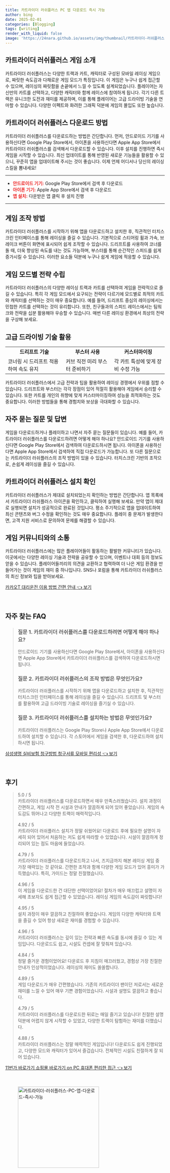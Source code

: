 ```yaml
---
title: 카트라이더 러쉬플러스 PC 앱 다운로드 즉시 가능
author: bing
date: 2025-02-01
categories: [Blogging]
tags: [writing]
render_with_liquid: false
image: 'https://24nara.github.io/assets/img/thumbnail/카트라이더-러쉬플러스-PC-앱-다운로드-즉시-가능.webp'
---
```



<h2 id='게임 소개'>카트라이더 러쉬플러스 게임 소개</h2>

<p>카트라이더 러쉬플러스는 다양한 트랙과 카트, 캐릭터로 구성된 모바일 레이싱 게임으로, 짜릿한 속도감과 다채로운 게임 모드가 특징입니다. 이 게임은 누구나 쉽게 접근할 수 있으며, 레이싱의 짜릿함을 손끝에서 느낄 수 있도록 설계되었습니다. 플레이어는 자신만의 카트를 선택하고, 다양한 캐릭터와 함께 레이스에 참여하게 됩니다. 각기 다른 트랙은 유니크한 도전과 재미를 제공하며, 이를 통해 플레이어는 고급 드라이빙 기술을 연마할 수 있습니다. 다양한 이펙트와 화려한 그래픽 덕분에 게임의 몰입도 또한 높습니다.</p>

<h2 id='다운로드 방법'>카트라이더 러쉬플러스 다운로드 방법</h2>

<p>카트라이더 러쉬플러스를 다운로드하는 방법은 간단합니다. 먼저, 안드로이드 기기를 사용하신다면 Google Play Store에서, 아이폰을 사용하신다면 Apple App Store에서 카트라이더 러쉬플러스를 검색해서 다운로드할 수 있습니다. 이후 설치를 진행하면 즉시 게임을 시작할 수 있습니다. 최신 업데이트를 통해 반영된 새로운 기능들을 활용할 수 있으니, 꾸준히 앱을 업데이트해 주시는 것이 좋습니다. 이제 언제 어디서나 당신의 레이싱 스킬을 뽐내세요!</p>

<hr />

<ul>
    <li><b><span style="color: #ee2323;">안드로이드 기기:</span></b> Google Play Store에서 검색 후 다운로드</li>
    <li><b><span style="color: #ee2323;">아이폰 기기:</span></b> Apple App Store에서 검색 후 다운로드</li>
    <li><b><span style="color: #ee2323;">앱 설치:</span></b> 다운받은 앱 클릭 후 설치 진행</li>
</ul>

<hr />

<h2 id='조작 방법'>게임 조작 방법</h2>

<p>카트라이더 러쉬플러스를 시작하기 위해 앱을 다운로드하고 설치한 후, 직관적인 터치스크린 인터페이스를 통해 레이싱을 즐길 수 있습니다. 기본적으로 스티어링 휠과 가속, 브레이크 버튼이 화면에 표시되어 쉽게 조작할 수 있습니다. 드리프트를 사용하여 코너를 돌 때, 더욱 향상된 속도를 내는 것도 가능하며, 부스터를 통해 순간적인 스피드를 쉽게 증가시킬 수 있습니다. 이러한 요소들 덕분에 누구나 쉽게 게임에 적응할 수 있습니다.</p>

<h2 id='게임 전략'>게임 모드별 전략 수립</h2>

<p>카트라이더 러쉬플러스의 다양한 레이싱 트랙과 카트를 선택하여 게임을 전략적으로 즐길 수 있습니다. 특히 각 게임 모드에서 요구되는 전략이 다르기에 모드별로 최적의 카트와 캐릭터를 선택하는 것이 매우 중요합니다. 예를 들어, 드리프트 중심의 레이싱에서는 민첩한 카트를 선택하는 것이 유리합니다. 또한, 친구들과의 스피드 레이스에서는 팀워크와 전략을 십분 활용해야 우승할 수 있습니다. 매번 다른 레이싱 환경에서 최상의 전략을 구상해 보세요.</p>

<h2 id='고급 드라이빙 기술'>고급 드라이빙 기술 활용</h2>

<table>
    <tr>
        <td style="text-align: center; height: 17px;"><b>드리프트 기술</b></td>
        <td style="text-align: center; height: 17px;"><b>부스터 사용</b></td>
        <td style="text-align: center; height: 17px;"><b>커스터마이징</b></td>
    </tr>
    <tr>
        <td>코너링 시 드리프트 적용하여 속도 유지</td>
        <td>커브 직전 미리 부스터 준비하기</td>
        <td>각 카트 특성에 맞게 장비 수정 가능</td>
    </tr>
</table>

<p>카트라이더 러쉬플러스에서 고급 전략과 팁을 활용하여 레이싱 경쟁에서 우위를 점할 수 있습니다. 드리프트와 부스터는 각각 장점이 있어 적절히 활용해야 게임에서 승리할 수 있습니다. 또한 카트를 개인의 취향에 맞게 커스터마이징하여 성능을 최적화하는 것도 중요합니다. 이러한 방법들을 통해 경험치와 보상을 극대화할 수 있습니다.</p>

<h2 id='자주 묻는 질문'>자주 묻는 질문 및 답변</h2>

<p>게임을 다운로드하거나 플레이하고 나면서 자주 묻는 질문들이 있습니다. 예를 들어, 카트라이더 러쉬플러스를 다운로드하려면 어떻게 해야 하나요? 안드로이드 기기를 사용하신다면 Google Play Store에서 검색하여 다운로드하시면 됩니다. 아이폰을 사용하신다면 Apple App Store에서 검색하여 직접 다운로드가 가능합니다. 또 다른 질문으로는 카트라이더 러쉬플러스의 조작 방법이 있을 수 있습니다. 터치스크린 기반의 조작으로, 손쉽게 레이싱을 즐길 수 있습니다.</p>

<h2 id='설치 확인'>카트라이더 러쉬플러스 설치 확인</h2>

<p>카트라이더 러쉬플러스가 제대로 설치되었는지 확인하는 방법은 간단합니다. 앱 목록에서 카트라이더 러쉬플러스 아이콘을 확인하고, 클릭하여 실행해 보세요. 만약 앱이 제대로 실행되면 설치가 성공적으로 완료된 것입니다. 평소 주기적으로 앱을 업데이트하여 최신 콘텐츠와 버그 수정을 확인하는 것도 매우 중요합니다. 플레이 중 문제가 발생한다면, 고객 지원 서비스로 문의하여 문제를 해결할 수 있습니다.</p>

<h2 id='커뮤니티 참여'>게임 커뮤니티와의 소통</h2>

<p>카트라이더 러쉬플러스에는 많은 플레이어들이 활동하는 활발한 커뮤니티가 있습니다. 이곳에서는 다양한 레이싱 기술과 전략을 공유할 수 있으며, 이벤트나 대회 등의 정보도 얻을 수 있습니다. 플레이어들끼리의 의견을 교환하고 협력하여 더 나은 게임 환경을 만들어가는 것이 게임의 재미 중 하나입니다. SNS나 포럼을 통해 카트라이더 러쉬플러스의 최신 정보와 팁을 받아보세요.</p>


<p><a class="click-button" title="카카오T 대리운전 이용 방법 간편 안내" href="https://24nara.github.io/posts/%EC%B9%B4%EC%B9%B4%EC%98%A4T-%EB%8C%80%EB%A6%AC%EC%9A%B4%EC%A0%84-%EC%9D%B4%EC%9A%A9-%EB%B0%A9%EB%B2%95-%EA%B0%84%ED%8E%B8-%EC%95%88%EB%82%B4/" rel="dofollow">카카오T 대리운전 이용 방법 간편 안내 👈 보기</a></p><br>
<h2 id='자주_찾는_FAQ'>자주 찾는 FAQ</h2>
<div itemscope="" itemtype="https://schema.org/FAQPage"> 
<blockquote> 
<div itemscope="" itemprop="mainEntity" itemtype="https://schema.org/Question"> 
<h3 itemprop="name">질문 1. 카트라이더 러쉬플러스를 다운로드하려면 어떻게 해야 하나요?</h3> 
<div itemscope="" itemprop="acceptedAnswer" itemtype="https://schema.org/Answer"> 
<span itemprop="text"> 
<p>안드로이드 기기를 사용하신다면 Google Play Store에서, 아이폰을 사용하신다면 Apple App Store에서 카트라이더 러쉬플러스를 검색하여 다운로드하시면 됩니다.</p> 
</span> 
</div> 
</div> 

<div itemscope="" itemprop="mainEntity" itemtype="https://schema.org/Question"> 
<h3 itemprop="name">질문 2. 카트라이더 러쉬플러스의 조작 방법은 무엇인가요?</h3> 
<div itemscope="" itemprop="acceptedAnswer" itemtype="https://schema.org/Answer"> 
<span itemprop="text"> 
<p>카트라이더 러쉬플러스를 시작하기 위해 앱을 다운로드하고 설치한 후, 직관적인 터치스크린 인터페이스를 통해 레이싱을 즐길 수 있습니다. 드리프트 및 부스터를 활용하여 고급 드라이빙 기술로 레이싱을 즐기실 수 있습니다.</p> 
</span> 
</div> 
</div> 

<div itemscope="" itemprop="mainEntity" itemtype="https://schema.org/Question"> 
<h3 itemprop="name">질문 3. 카트라이더 러쉬플러스를 설치하는 방법은 무엇인가요?</h3> 
<div itemscope="" itemprop="acceptedAnswer" itemtype="https://schema.org/Answer"> 
<span itemprop="text"> 
<p>카트라이더 러쉬플러스는 Google Play Store나 Apple App Store에서 다운로드하여 설치할 수 있습니다. 각 스토어에서 게임을 검색한 후, 다운로드하여 설치하시면 됩니다.</p> 
</span> 
</div> 
</div> 
</blockquote> 
</div>
<p><a class="click-button" title="삼성생명 실비보험 청구방법 청구서류 모바일 편리성" href="https://24nara.github.io/posts/%EC%82%BC%EC%84%B1%EC%83%9D%EB%AA%85-%EC%8B%A4%EB%B9%84%EB%B3%B4%ED%97%98-%EC%B2%AD%EA%B5%AC%EB%B0%A9%EB%B2%95-%EC%B2%AD%EA%B5%AC%EC%84%9C%EB%A5%98-%EB%AA%A8%EB%B0%94%EC%9D%BC-%ED%8E%B8%EB%A6%AC%EC%84%B1/" rel="dofollow">삼성생명 실비보험 청구방법 청구서류 모바일 편리성 👈 보기</a></p><br>
<h2 id='후기'>후기</h2>
<div itemscope itemtype="https://schema.org/Product">
  <blockquote>
  <div itemprop="review" itemscope itemtype="https://schema.org/Review">
      <div itemprop="reviewRating" itemscope itemtype="https://schema.org/Rating"> <span itemprop="ratingValue">5.0</span> / <span itemprop="bestRating">5</span> </div>
      <span itemprop="reviewBody">카트라이더 러쉬플러스를 다운로드하면서 매우 만족스러웠습니다. 설치 과정이 간편하고, 게임 시작 전 시설과 안내가 깔끔하게 되어 있어 좋았습니다. 게임의 속도감도 뛰어나고 다양한 트랙이 매력적입니다.</span>
  </div>
  <br>
  <div itemprop="review" itemscope itemtype="https://schema.org/Review">
      <div itemprop="reviewRating" itemscope itemtype="https://schema.org/Rating"> <span itemprop="ratingValue">4.92</span> / <span itemprop="bestRating">5</span> </div>
      <span itemprop="reviewBody">카트라이더 러쉬플러스 설치가 정말 쉬웠어요! 다운로드 후에 필요한 설명이 자세히 되어 있어서 처음하는 저도 쉽게 따라할 수 있었습니다. 시설이 깔끔하게 정리되어 있는 점도 마음에 들었습니다.</span>
  </div>
  <br>
  <div itemprop="review" itemscope itemtype="https://schema.org/Review">
      <div itemprop="reviewRating" itemscope itemtype="https://schema.org/Rating"> <span itemprop="ratingValue">4.79</span> / <span itemprop="bestRating">5</span> </div>
      <span itemprop="reviewBody">카트라이더 러쉬플러스를 다운로드하고 나서, 즈지금까지 해본 레이싱 게임 중 가장 매력있는 것 같아요. 간편한 조작과 함께 다양한 게임 모드가 있어 흥미가 가득했습니다. 특히, 가이드는 정말 친절했습니다.</span>
  </div>
  <br>
  <div itemprop="review" itemscope itemtype="https://schema.org/Review">
      <div itemprop="reviewRating" itemscope itemtype="https://schema.org/Rating"> <span itemprop="ratingValue">4.96</span> / <span itemprop="bestRating">5</span> </div>
      <span itemprop="reviewBody">이 게임을 다운로드한 건 대단한 선택이었어요! 절차가 매우 매끄럽고 설명이 자세해 초보자도 쉽게 접근할 수 있었습니다. 레이싱 게임의 속도감이 짜릿합니다!</span>
  </div>
  <br>
  <div itemprop="review" itemscope itemtype="https://schema.org/Review">
      <div itemprop="reviewRating" itemscope itemtype="https://schema.org/Rating"> <span itemprop="ratingValue">4.95</span> / <span itemprop="bestRating">5</span> </div>
      <span itemprop="reviewBody">설치 과정이 매우 깔끔하고 친절하여 좋았습니다. 게임의 다양한 캐릭터와 트랙을 즐길 수 있어 항상 새로운 재미를 경험할 수 있습니다.</span>
  </div>
  <br>
  <div itemprop="review" itemscope itemtype="https://schema.org/Review">
      <div itemprop="reviewRating" itemscope itemtype="https://schema.org/Rating"> <span itemprop="ratingValue">4.96</span> / <span itemprop="bestRating">5</span> </div>
      <span itemprop="reviewBody">카트라이더 러쉬플러스는 깊이 있는 전략과 빠른 속도를 동시에 즐길 수 있는 게임입니다. 다운로드도 쉽고, 시설도 컨셉에 잘 맞춰져 있습니다.</span>
  </div>
  <br>
  <div itemprop="review" itemscope itemtype="https://schema.org/Review">
      <div itemprop="reviewRating" itemscope itemtype="https://schema.org/Rating"> <span itemprop="ratingValue">4.84</span> / <span itemprop="bestRating">5</span> </div>
      <span itemprop="reviewBody">정말 즐거운 경험이었어요! 다운로드 후 지침이 매끄러웠고, 경험상 가장 친절한 안내가 인상적이었습니다. 레이싱의 재미도 쏠쏠합니다.</span>
  </div>
  <br>
  <div itemprop="review" itemscope itemtype="https://schema.org/Review">
      <div itemprop="reviewRating" itemscope itemtype="https://schema.org/Rating"> <span itemprop="ratingValue">4.89</span> / <span itemprop="bestRating">5</span> </div>
      <span itemprop="reviewBody">게임 다운로드가 매우 간편했습니다. 기존의 카트라이더 팬이던 저로서는 새로운 재미를 느낄 수 있어 매우 기쁜 경험이었습니다. 시설과 설명도 깔끔하고 좋습니다.</span>
  </div>
  <br>
  <div itemprop="review" itemscope itemtype="https://schema.org/Review">
      <div itemprop="reviewRating" itemscope itemtype="https://schema.org/Rating"> <span itemprop="ratingValue">4.79</span> / <span itemprop="bestRating">5</span> </div>
      <span itemprop="reviewBody">카트라이더 러쉬플러스를 다운로드한 뒤로는 매일 즐기고 있습니다! 친절한 설명 덕분에 어렵지 않게 시작할 수 있었고, 다양한 트랙이 탐험하는 재미를 더했습니다.</span>
  </div>
  <br>
  <div itemprop="review" itemscope itemtype="https://schema.org/Review">
      <div itemprop="reviewRating" itemscope itemtype="https://schema.org/Rating"> <span itemprop="ratingValue">4.88</span> / <span itemprop="bestRating">5</span> </div>
      <span itemprop="reviewBody">카트라이더 러쉬플러스는 정말 매력적인 게임입니다! 다운로드도 쉽게 진행되었고, 다양한 모드와 캐릭터가 있어서 즐겁습니다. 전체적인 시설도 친절하게 잘 되어 있습니다.</span>
  </div>
  </blockquote>
</div>
<p><a class="click-button" title="11번가 바로가기 쇼핑몰 바로가기 on PC 휴대폰 편리한 접근" href="https://24nara.github.io/posts/11%EB%B2%88%EA%B0%80-%EB%B0%94%EB%A1%9C%EA%B0%80%EA%B8%B0-%EC%87%BC%ED%95%91%EB%AA%B0-%EB%B0%94%EB%A1%9C%EA%B0%80%EA%B8%B0-on-PC-%ED%9C%B4%EB%8C%80%ED%8F%B0-%ED%8E%B8%EB%A6%AC%ED%95%9C-%EC%A0%91%EA%B7%BC/" rel="dofollow">11번가 바로가기 쇼핑몰 바로가기 on PC 휴대폰 편리한 접근 👈 보기</a></p><br>
<figure class="image"><img src="https://24nara.github.io/assets/img/thumbnail/카트라이더-러쉬플러스-PC-앱-다운로드-즉시-가능.webp" alt="카트라이더-러쉬플러스-PC-앱-다운로드-즉시-가능" width="256" height="256"></figure>